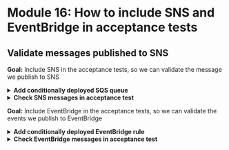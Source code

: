 # Module 16: How to include SNS and EventBridge in acceptance tests

## Validate messages published to SNS

**Goal:** Include SNS in the acceptance tests, so we can validate the message we publish to SNS

<details>
<summary><b>Add conditionally deployed SQS queue</b></summary><p>

1. Open `serverless.yml`.

2. Add the following `Conditions` block under the `resources` section

```yml
Conditions:
  IsE2eTest:
    Fn::Equals:
      - ${self:provider.stage}
      - dev
```

**IMPORTANT**: make sure that this section is aligned with `Resources` and `Outputs`. i.e.

```yml
resources:
  Conditions:
    ...

  Resources:
    ...

  Outputs:
    ...
```

We will use this `IsE2eTest` condition to conditionally deploy infrastructure resources for environments where we'll need to run end-to-end tests (which for now, is just the `dev` stage).

3. Add a SQS queue under `resources.Resources`

```yml
E2eTestQueue:
  Type: AWS::SQS::Queue
  Condition: IsE2eTest
  Properties:
    MessageRetentionPeriod: 60
    VisibilityTimeout: 1
```

Because this SQS queue is marked with the aforementioned `IsE2eTest` condition, it'll only be deployed (for now) when the `${self:provider.stage}` equals `dev`.

Notice that the `MessageRetentionPeriod` is set to 60s. This is because this queue is there primarily to facilitate end-to-end testing and doesn't need to retain messages beyond the duration of these tests. 1 minute is plenty of time for this use case.

Another thing to note is that `VisibilityTimeout` is set to a measely 1 second. Which means, means are available again after 1 second. This is partly necessary because Jest runs each test module in a separate environment, so messages that are picked up by one test would be temporarily hidden from another. Having a short visibility timeout should help with this as we increase the chance that each test would see each message at least once during the test.

4. To allow SNS to send messages to a SQS queue, we need to add a SQS queue policy and give `SQS:SendMessage` permission to the SNS topic.

Add the following to the `resources.Resources` section.

```yml
E2eTestQueuePolicy:
  Type: AWS::SQS::QueuePolicy
  Condition: IsE2eTest
  Properties:
    Queues:
      - !Ref E2eTestQueue
    PolicyDocument:
      Version: "2012-10-17"
      Statement:
        Effect: Allow
        Principal: "*"
        Action: SQS:SendMessage
        Resource: !GetAtt E2eTestQueue.Arn
        Condition:
          ArnEquals:
            aws:SourceArn: !Ref RestaurantNotificationTopic
```

Here you can see that, the `SQS:SendMessage` permission has been granted to the `RestaurantNotificationTopic` topic, and it's able to send messages to just the `E2eTestQueue` queue we configured in the previous step. So we're following security best practice and applying the principle of least privilege.

5. The last step to subscribe a SQS queue to receive messages from a SNS topic is to add an SNS subscription.

Add the following to the `resources.Resources` section.

```yml
E2eTestSnsSubscription:
  Type: AWS::SNS::Subscription
  Condition: IsE2eTest
  Properties:
    Protocol: sqs
    Endpoint: !GetAtt E2eTestQueue.Arn
    RawMessageDelivery: false
    Region: "#{AWS::Region}"
    TopicArn: !Ref RestaurantNotificationTopic
```

One thing that's worth pointing out here, is that `RawMessageDelivery` is set to `false`. This is an important detail.

If `RawMessageDelivery` is `true`, you will get just the message body that you publish to SNS as the SQS message body. For example:

```json
{
  "orderId": "4c67cf1d-9ac0-5dcb-9221-45726b7cbcc7",
  "restaurantName":"Pizza Planet"
}
```

Which is great when you just want to process the message. But it doesn't give us information about where the message came from, which is something that we need for our e2e tests, where we want to verify the right message was published to the right place.

With `RawMessageDelivery` set to `false`, this is what you receive in SQS instead:

```json
{
  "Type": "Notification",
  "MessageId": "8f14c0c1-6956-5fb7-a045-976ede2fe40b",
  "TopicArn": "arn:aws:sns:us-east-1:374852340823:workshop-yancui-dev-RestaurantNotificationTopic-1JUE46554XL3P",
  "Message": "{\"orderId\":\"4c67cf1d-9ac0-5dcb-9221-45726b7cbcc7\",\"restaurantName\":\"Pizza Planet\"}",
  "Timestamp": "2020-08-13T21:48:41.156Z",
  "SignatureVersion": "1",
  "Signature": "...",
  "SigningCertURL": "https://sns.us-east-1.amazonaws.com/...",
  "UnsubscribeURL": "https://sns.us-east-1.amazonaws.com/?Action=Unsubscribe&SubscriptionArn=..."
}
```

From which we're able to identify where the message was sent from.

6. As good house-keeping and to allows us to reference it from the tests. Let's add the SQS queue's name to the stack outputs so it can be captured into our `.env` file.

Add the following to the `resources.Outputs` section.

```yml
E2eTestQueueUrl:
  Condition: IsE2eTest
  Value: !Ref E2eTestQueue
```

Notice that the `IsE2eTest` condition can be used on stack outputs too. If it's omitted here then the stack deployment would fail when the `IsE2etest` condition is false - because the resource `E2eTestQueue` wouldn't exist outside of the `dev` stack, and so this output would reference a non-existent resource.

7. Deploy the project.

`npx sls deploy`

This will provision a SQS queue and subscribe it to the SNS topic.

</p></details>

<details>
<summary><b>Check SNS messages in acceptance test</b></summary><p>

Now that we have added a SQS queue to catch all the messages that are published to SNS, let's integrate it into our acceptance test for the `notify-restaurant` function.

1. First, we need a way to trigger the `notify-restaurant` function in the end-to-end test. We can do this by publishing an event into the EventBridge bus.

Open `tests/steps/when.js`, and add this line to the top of the file

```js
const EventBridge = require('aws-sdk/clients/eventbridge')
```

and then add this method, right above the `viaHandler` method:

```js
const viaEventBridge = async (busName, source, detailType, detail) => {
  const eventBridge = new EventBridge()
  await eventBridge.putEvents({
    Entries: [{
      Source: source,
      DetailType: detailType,
      Detail: JSON.stringify(detail),
      EventBusName: busName
    }]
  }).promise()
}
```

2. Staying in `when.js`, replace `we_invoke_notify_restaurant` method with the following:

```js
const we_invoke_notify_restaurant = async (event) => {
  if (mode === 'handler') {
    await viaHandler(event, 'notify-restaurant')
  } else {
    const busName = process.env.EVENT_BUS_NAME
    await viaEventBridge(busName, event.source, event['detail-type'], event.detail)
  }
}
```

Here, we're using the new `viaEventBridge` method to trigger the deployed `notify-restaurant` function.

Next, we need a way to listen in on the messages that are captured in SQS.

3. Add a new file called `messages.js` under the `tests` folder.

4. Run `npm i --save-dev rxjs` to install RxJs, which has some really nice constructs for doing reactive programming in JavaScript.

5. Open the new `tests/messages.js` file you just added, and paste the following into it:

```js
const SQS = require('aws-sdk/clients/sqs')
const { ReplaySubject } = require("rxjs")
const {take, filter} = require("rxjs/operators")

const messages = new ReplaySubject(100)
const messageIds = new Set()
let pollingLoop

const startListening = () => {
  if (pollingLoop) {
    return
  }

  const sqs = new SQS()
  const queueUrl = process.env.E_2_E_TEST_QUEUE_URL
  const loop = async () => {
    const resp = await sqs.receiveMessage({
      QueueUrl: queueUrl,
      MaxNumberOfMessages: 10,
      WaitTimeSeconds: 20
    }).promise()

    if (!resp.Messages) {
      return await loop()
    }

    resp.Messages.forEach(msg => {
      if (messageIds.has(msg.MessageId)) {
        // seen this message already, ignore
        return
      }

      messageIds.add(msg.MessageId)

      const body = JSON.parse(msg.Body)
      if (body.TopicArn) {
        messages.next({
          sourceType: 'sns',
          source: body.TopicArn,
          message: body.Message
        })
      }
    })

    await loop()
  }

  pollingLoop = loop()
}

const waitForMessage = (sourceType, source, message) => {
  return messages
    .pipe(
        filter(incomingMessage => incomingMessage.sourceType === sourceType),
        filter(incomingMessage => incomingMessage.source === source),
        filter(incomingMessage => incomingMessage.message === message),
        take(1)
    ).toPromise()
}

module.exports = {
  startListening,
  waitForMessage
}
```

RxJs's [ReplaySubject](https://rxjs-dev.firebaseapp.com/api/index/class/ReplaySubject) lets you capture events and then replay them for every new subscriber. We will use it as a message buffer to capture all the messages that are in SQS, and when a test wants to wait for a specific message to arrive, we will replay through all the buffered messages.

When the test calls `startListening` we will use long-polling against SQS to pull in any messages it has:

```js
const resp = await sqs.receiveMessage({
  QueueUrl: queueUrl,
  MaxNumberOfMessages: 10,
  WaitTimeSeconds: 20
}).promise()
```

Because we disabled `RawMessageDelivery` in the SNS subscription, we have the necessary information to work out if a message has come from SNS topic. As you can see below, for each SQS message, we capture the SNS topic ARN as well as the actual message body.

```js
resp.Messages.forEach(msg => {
  const body = JSON.parse(msg.Body)
  if (body.TopicArn) {
    messages.next({
      sourceType: 'sns',
      source: body.TopicArn,
      message: body.Message
    })
  }
})
```

We do this on a loop, which does result in an annoying error message you will see later. It's possible to stop this but you'll have to implement cancellation for Promises ([bluebird](http://bluebirdjs.com/docs/getting-started.html) has a solution for this, if you want to explore this further).

The `waitForMessage` method is interesting in that it'll be called by different tests within a test module, each wanting to check if a different message has been received. This is where `ReplaySubject`'s ability to replay the same messages for every subscriber is crucial.

Also, other tests such as `place-order.tests.js` would also add messages onto the queue when it calls the `place-order` endpoint. Which is why when we wait for a message, we have to be thorough and look for exact messages.

So that's all the set up we need. Let's go and update the `notify-restaurant` function's test.

6. Open `tests/test_cases/notify-restaurant.tests.js` and replace it with the following

```js
const { init } = require('../steps/init')
const when = require('../steps/when')
const AWS = require('aws-sdk')
const chance = require('chance').Chance()
const messages = require('../messages')
console.log = jest.fn()

const mockPutEvents = jest.fn()
const mockPublish = jest.fn()

describe(`When we invoke the notify-restaurant function`, () => {
  const event = {
    source: 'big-mouth',
    'detail-type': 'order_placed',
    detail: {
      orderId: chance.guid(),
      restaurantName: 'Fangtasia'
    }
  }

  beforeAll(async () => {
    await init()

    if (process.env.TEST_MODE === 'handler') {
      AWS.EventBridge.prototype.putEvents = mockPutEvents
      AWS.SNS.prototype.publish = mockPublish

      mockPutEvents.mockReturnValue({
        promise: async () => {}
      })
      mockPublish.mockReturnValue({
        promise: async () => {}
      })
    } else {
      messages.startListening()
    }

    await when.we_invoke_notify_restaurant(event)
  })

  afterAll(() => {
    if (process.env.TEST_MODE === 'handler') {
      mockPutEvents.mockClear()
      mockPublish.mockClear()
    }
  })

  if (process.env.TEST_MODE === 'handler') {
    it(`Should publish message to SNS`, async () => {
      expect(mockPublish).toBeCalledWith({
        Message: expect.stringMatching(`"restaurantName":"Fangtasia"`),
        TopicArn: expect.stringMatching(process.env.restaurant_notification_topic)
      })
    })

    it(`Should publish event to EventBridge`, async () => {
      expect(mockPutEvents).toBeCalledWith({
        Entries: [
          expect.objectContaining({
            Source: 'big-mouth',
            DetailType: 'restaurant_notified',
            Detail: expect.stringContaining(`"restaurantName":"Fangtasia"`),
            EventBusName: expect.stringMatching(process.env.bus_name)
          })
        ]
      })
    })
  } else {
    it(`Should publish message to SNS`, async () => {
      await messages.waitForMessage(
        'sns',
        process.env.RESTAURANT_NOTIFICATION_TOPIC_ARN,
        JSON.stringify(event.detail)
      )
    }, 10000)
  }
})
```

Ok, a lot has changed in this file, let's walk through some of these changes.

In the `beforeAll`, the mocks are only configured when the `TEST_MODE` is `handler` - i.e. when we're running our integration tests by running the Lambda functions locally. **Otherwise, ask the aforementioned `messages` module to start listening for messages in the SQS queue**

```js
if (process.env.TEST_MODE === 'handler') {
  AWS.EventBridge.prototype.putEvents = mockPutEvents
  AWS.SNS.prototype.publish = mockPublish

  mockPutEvents.mockReturnValue({
    promise: async () => {}
  })
  mockPublish.mockReturnValue({
    promise: async () => {}
  })
} else {
  messages.startListening()
}
```

And since we don't have a way to capture EventBridge events yet, we are going to add a single test for now, to check that a message is published to SNS and that it's published to the right SNS topic and has the right payload.

```js
} else {
  it(`Should publish message to SNS`, async () => {
    await messages.waitForMessage(
      'sns',
      process.env.RESTAURANT_NOTIFICATION_TOPIC_ARN,
      JSON.stringify(event.detail)
    )
  }, 10000)
}
```

7. Run the integration test again

`npm run test`

everything should be passing.

```

 PASS  tests/test_cases/notify-restaurant.tests.js
 PASS  tests/test_cases/get-restaurants.tests.js
 PASS  tests/test_cases/get-index.tests.js
 PASS  tests/test_cases/place-order.tests.js
 PASS  tests/test_cases/search-restaurants.tests.js
  ● Console

    console.info
      this is a secret

      at Function.module.exports.handler.middy (functions/search-restaurants.js:24:11)


Test Suites: 5 passed, 5 total
Tests:       7 passed, 7 total
Snapshots:   0 total
Time:        5.194 s
Ran all test suites.
```

8. Now run the acceptance tests

`npm run acceptance`

and now there's a new test for `notify-restaurant` and everything should be passing still

```
 PASS  tests/test_cases/get-restaurants.tests.js
  ● Console

    console.info
      invoking via HTTP GET https://duiukrbz8l.execute-api.us-east-1.amazonaws.com/dev/restaurants

      at viaHttp (tests/steps/when.js:52:11)

 PASS  tests/test_cases/get-index.tests.js
  ● Console

    console.info
      invoking via HTTP GET https://duiukrbz8l.execute-api.us-east-1.amazonaws.com/dev/

      at viaHttp (tests/steps/when.js:52:11)

 PASS  tests/test_cases/notify-restaurant.tests.js

ReferenceError: You are trying to `import` a file after the Jest environment has been torn down.

      at Object.userAgent (node_modules/aws-sdk/lib/util.js:34:43)
      at HttpRequest.setUserAgent (node_modules/aws-sdk/lib/http.js:111:78)
      at new HttpRequest (node_modules/aws-sdk/lib/http.js:104:10)
      at new Request (node_modules/aws-sdk/lib/request.js:328:24)
      at features.constructor.makeRequest (node_modules/aws-sdk/lib/service.js:202:19)
 PASS  tests/test_cases/search-restaurants.tests.js
  ● Console

    console.info
      invoking via HTTP POST https://duiukrbz8l.execute-api.us-east-1.amazonaws.com/dev/restaurants/search

      at viaHttp (tests/steps/when.js:52:11)

 PASS  tests/test_cases/place-order.tests.js
  ● Console

    console.info
      invoking via HTTP POST https://duiukrbz8l.execute-api.us-east-1.amazonaws.com/dev/orders

      at viaHttp (tests/steps/when.js:52:11)

A worker process has failed to exit gracefully and has been force exited. This is likely caused by tests leaking due to improper teardown. Try running with --runInBand --detectOpenHandles to find leaks.

Test Suites: 5 passed, 5 total
Tests:       5 passed, 5 total
Snapshots:   0 total
Time:        4.868 s, estimated 5 s
Ran all test suites.
```

As you can see the tests are passing, but the logs has a `ReferenceError` message. As mentioned earlier, this is due to the `tests/messages.js` module keeps polling SQS even when the test has finished. To address, you need some mechanism to cancel existing promises to stop the loop.

But, at least we are able to assert that the `notify-restaurant` function is actually sending notifications to the restaurant, so that's progress!

We can do more. Let's apply the same technique and check the events we publish to EventBridge as well.

</p></details>

**Goal:** Include EventBridge in the acceptance tests, so we can validate the events we publish to EventBridge

<details>
<summary><b>Add conditionally deployed EventBridge rule</b></summary><p>

To listen in on events going into an EventBridge bus, we need to first create a rule.
Similar to before, let's first add an EventBridge rule that's conditionally deployed when the stage is dev.

1. Add the following to `resources.Resources`:

```yml
E2eTestEventBridgeRule:
  Type: AWS::Events::Rule
  Condition: IsE2eTest
  Properties:
    EventBusName: !Ref EventBus
    EventPattern:
      source: ["big-mouth"]
    State: ENABLED
    Targets:
      - Arn: !GetAtt E2eTestQueue.Arn
        Id: e2eTestQueue
        InputTransformer:
          InputPathsMap:
            source: "$.source"
            detailType: "$.detail-type"
            detail: "$.detail"
          InputTemplate: >
            {
              "event": {
                "source": <source>,
                "detail-type": <detailType>,
                "detail": <detail>
              },
              "eventBusName": "#{EventBus}"
            }
```

As you can see, our rule would match any event where `source` is `big-mouth`, and it send the matched events to the `E2eTestQueue`. But what's this `InputTransformer`?

By Default, EventBridge would forward the matched events as they are. For example, a `restaurant_notified` event would normally look like this:

```json
{
  "version": "0",
  "id": "8520ecf2-f017-aec3-170d-6421916a5cf2",
  "detail-type": "restaurant_notified",
  "source": "big-mouth",
  "account": "374852340823",
  "time": "2020-08-14T01:38:27Z",
  "region": "us-east-1",
  "resources": [],
  "detail": {
    "orderId": "e249e6b2-cabe-5c4f-a5e9-5153cea847fe",
    "restaurantName": "Fangtasia"
  }
}
```

But as discussed previously, this doesn't allow us to capture information about the event bus. Luckily, EventBridge allows you to transform the matched event before sending them on to the target.

It does this in two steps:

Step 1 - use `InputPathsMap` to turn the event above into a property bag of key-value pairs. You can use the `$` symbol to navigate to the attributes you want - e.g. `$.detail`, or `$.detail.orderId`.

In our case, we want to capture the the `source`, `detail-type` and `detail`, which are the information that we sent from our code. And so our configuration below would map the matched event to 3 properties - `source`, `detailType` and `detail`.

```yml
InputPathsMap:
  source: "$.source"
  detailType: "$.detail-type"
  detail: "$.detail"
```

Step 2 - use `InputTemplate` to generate a string (doesn't have to be JSON). This template can reference properties we captured in Step 1 using the syntax `<PROPERTY_NAME>`.

In our case, I want to forward a JSON structure like this to SQS:

```json
{
  "event": {
    "source": "...",
    "detail-type": "...",
    "detail": {
      //...
    }
  },
  "eventBusName": "..."
}
```

Hence why I use the following template:

```yml
InputTemplate: >
  {
    "event": {
      "source": <source>,
      "detail-type": <detailType>,
      "detail": <detail>
    },
    "eventBusName": "#{EventBus}"
  }
```

ps. if you're not familiar with YML, the `>` symbol lets you insert a multi-line string. Read more about YML multi-line strings [here](https://yaml-multiline.info).

ps. if you recall, the `"#{EventBus}"` syntax is from the `serverless-pseudo-parameters` plugin. In this case, it's transformed this into a `Fn::Sub` in the generated CloudFormation stack:

```json
"InputTransformer": {
  "InputPathsMap": {
    "source": "$.source",
    "detailType": "$.detail-type",
    "detail": "$.detail"
  },
  "InputTemplate": {
    "Fn::Sub": "{\n  \"event\": {\n    \"source\": <source>,\n    \"detail-type\": <detailType>,\n    \"detail\": <detail>\n  },\n  \"eventBusName\": \"${EventBus}\"\n}\n"
  }
}
```

And references the `EventBus` resource - in this case, it's equivalent to `!Ref EventBus` but `Fn::Sub` allows you to do it inline. Have a look at `Fn::Sub`'s documentation page [here](https://docs.aws.amazon.com/AWSCloudFormation/latest/UserGuide/intrinsic-function-reference-sub.html) for more details.

Anyhow, with this `InputTransformer` configuration, this is how the events would look like in SQS:

```json
{
  "event": {
    "source": "big-mouth",
    "detail-type": "restaurant_notified",
    "detail": {
      "orderId": "e249e6b2-cabe-5c4f-a5e9-5153cea847fe",
      "restaurantName": "Fangtasia"
    }
  },
  "eventBusName": "order_events_dev"
}
```

2. We also need to give the EventBridge rule the necessary permission to push messages to `E2eTestQueue`. Luckily, we already have a `QueuePolicy` resource already, let's just update that.

Replace the `E2eTestQueuePolicy` resource in `resources.Resources` with the following:

```yml
E2eTestQueuePolicy:
  Type: AWS::SQS::QueuePolicy
  Condition: IsE2eTest
  Properties:
    Queues:
      - !Ref E2eTestQueue
    PolicyDocument:
      Version: "2012-10-17"
      Statement:
        - Effect: Allow
          Principal: "*"
          Action: SQS:SendMessage
          Resource: !GetAtt E2eTestQueue.Arn
          Condition:
            ArnEquals:
              aws:SourceArn: !Ref RestaurantNotificationTopic
        - Effect: Allow
          Principal: "*"
          Action: SQS:SendMessage
          Resource: !GetAtt E2eTestQueue.Arn
          Condition:
            ArnEquals:
              aws:SourceArn: !GetAtt E2eTestEventBridgeRule.Arn
```

Note that `Statement` can take a single item, or an array. So what we did here is to turn it into an array of statements, one to grant `SQS:SendMessage` permision to the `RestaurantNotificationTopic` topic and one for the `E2eTestEventBridgeRule` rule.

3. Redeploy the project

`npx sls deploy`

4. Go to the site, and place a few orders.

5. Go to the SQS console, and find your queue. You can see what messages are in the queue right here in the console.

Click `Send and receive messages`

![](/images/mod16-001.png)

In the following screen, click `Poll for messages`

![](/images/mod16-002.png)

You should see some messages come in. The smaller ones (~390 bytes) are EventBridge messages and the bigger ones (~1.07 kb) are SNS messages.

![](/images/mod16-003.png)

Click on them to see more details.

The SNS messages should look like this:

![](/images/mod16-004.png)

Whereas the EventBridge messages should look like this:

![](/images/mod16-005.png)

Ok, great, the EventBridge messages are captured in SQS, now we can add them to our tests.

</p></details>

<details>
<summary><b>Check EventBridge messages in acceptance test</b></summary><p>

We need to update the `tests/messages.js` module to capture messages from EventBridge too.

1. In `tests/messages.js`, on ln26, replace this block of code

```js
resp.Messages.forEach(msg => {
  if (messageIds.has(msg.MessageId)) {
    // seen this message already, ignore
    return
  }

  messageIds.add(msg.MessageId)

  const body = JSON.parse(msg.Body)
  if (body.TopicArn) {
    messages.next({
      sourceType: 'sns',
      source: body.TopicArn,
      message: body.Message
    })
  }
})
```

with the following:

```js
resp.Messages.forEach(msg => {
  if (messageIds.has(msg.MessageId)) {
    // seen this message already, ignore
    return
  }

  messageIds.add(msg.MessageId)

  const body = JSON.parse(msg.Body)
  if (body.TopicArn) {
    messages.next({
      sourceType: 'sns',
      source: body.TopicArn,
      message: body.Message
    })
  } else if (body.eventBusName) {
    messages.next({
      sourceType: 'eventbridge',
      source: body.eventBusName,
      message: JSON.stringify(body.event)
    })
  }
})
```

2. Go to `tests/test_cases/notify-restaurant.tests.js` and replace the whole file with the following:

```js
const { init } = require('../steps/init')
const when = require('../steps/when')
const chance = require('chance').Chance()
const messages = require('../messages')
console.log = jest.fn()

describe(`When we invoke the notify-restaurant function`, () => {
  const event = {
    source: 'big-mouth',
    'detail-type': 'order_placed',
    detail: {
      orderId: chance.guid(),
      restaurantName: 'Fangtasia'
    }
  }

  beforeAll(async () => {
    await init()
    messages.startListening()
    await when.we_invoke_notify_restaurant(event)
  })

  it(`Should publish message to SNS`, async () => {
    await messages.waitForMessage(
      'sns',
      process.env.RESTAURANT_NOTIFICATION_TOPIC_ARN,
      JSON.stringify(event.detail)
    )
  }, 10000)

  it(`Should publish "restaurant_notified" event to EventBridge`, async () => {
    await messages.waitForMessage(
      'eventbridge',
      process.env.EVENT_BUS_NAME,
      JSON.stringify({
        ...event,
        'detail-type': 'restaurant_notified'
      })
    )
  }, 10000)
})
```

Notice that we've done away with mocks altogether, and now our tests are simpler.

3. Run the integration tests

`npm run test`

and the new tests should pass (but you still see that annoying `ReferenceError` message in the logs)

```
 PASS  tests/test_cases/get-index.tests.js
 PASS  tests/test_cases/get-restaurants.tests.js
 PASS  tests/test_cases/notify-restaurant.tests.js

ReferenceError: You are trying to `import` a file after the Jest environment has been torn down.

      at Object.userAgent (node_modules/aws-sdk/lib/util.js:34:43)
      at HttpRequest.setUserAgent (node_modules/aws-sdk/lib/http.js:111:78)
      at new HttpRequest (node_modules/aws-sdk/lib/http.js:104:10)
      at new Request (node_modules/aws-sdk/lib/request.js:328:24)
      at features.constructor.makeRequest (node_modules/aws-sdk/lib/service.js:202:19)
 PASS  tests/test_cases/place-order.tests.js
 PASS  tests/test_cases/search-restaurants.tests.js
  ● Console

    console.info
      this is a secret

      at Function.module.exports.handler.middy (functions/search-restaurants.js:24:11)

A worker process has failed to exit gracefully and has been force exited. This is likely caused by tests leaking due to improper teardown. Try running with --runInBand --detectOpenHandles to find leaks.

Test Suites: 5 passed, 5 total
Tests:       7 passed, 7 total
Snapshots:   0 total
Time:        5.3 s
Ran all test suites.
```

4. Run the acceptance tests as well.

`npm run acceptance`

and they should be passing too.

```
 PASS  tests/test_cases/get-restaurants.tests.js
  ● Console

    console.info
      invoking via HTTP GET https://duiukrbz8l.execute-api.us-east-1.amazonaws.com/dev/restaurants

      at viaHttp (tests/steps/when.js:52:11)

 PASS  tests/test_cases/get-index.tests.js
  ● Console

    console.info
      invoking via HTTP GET https://duiukrbz8l.execute-api.us-east-1.amazonaws.com/dev/

      at viaHttp (tests/steps/when.js:52:11)

 PASS  tests/test_cases/search-restaurants.tests.js
  ● Console

    console.info
      invoking via HTTP POST https://duiukrbz8l.execute-api.us-east-1.amazonaws.com/dev/restaurants/search

      at viaHttp (tests/steps/when.js:52:11)

 PASS  tests/test_cases/place-order.tests.js
  ● Console

    console.info
      invoking via HTTP POST https://duiukrbz8l.execute-api.us-east-1.amazonaws.com/dev/orders

      at viaHttp (tests/steps/when.js:52:11)

 PASS  tests/test_cases/notify-restaurant.tests.js (5.287 s)

ReferenceError: You are trying to `import` a file after the Jest environment has been torn down.

      at Object.userAgent (node_modules/aws-sdk/lib/util.js:34:43)
      at HttpRequest.setUserAgent (node_modules/aws-sdk/lib/http.js:111:78)
      at new HttpRequest (node_modules/aws-sdk/lib/http.js:104:10)
      at new Request (node_modules/aws-sdk/lib/request.js:328:24)
      at features.constructor.makeRequest (node_modules/aws-sdk/lib/service.js:202:19)
A worker process has failed to exit gracefully and has been force exited. This is likely caused by tests leaking due to improper teardown. Try running with --runInBand --detectOpenHandles to find leaks.

Test Suites: 5 passed, 5 total
Tests:       6 passed, 6 total
Snapshots:   0 total
Time:        6.22 s, estimated 10 s
Ran all test suites.
```

Now let's do the same for the `place-order` function's test as well.

5. Open `tests/test_cases/place-order.tests.js` and replace the file with the following:

```js
const when = require('../steps/when')
const given = require('../steps/given')
const tearDown = require('../steps/tearDown')
const { init } = require('../steps/init')
const messages = require('../messages')
console.log = jest.fn()

describe('Given an authenticated user', () => {
  let user

  beforeAll(async () => {
    await init()
    user = await given.an_authenticated_user()
  })

  afterAll(async () => {
    await tearDown.an_authenticated_user(user)
  })

  describe(`When we invoke the POST /orders endpoint`, () => {
    let resp

    beforeAll(async () => {
      messages.startListening()
      resp = await when.we_invoke_place_order(user, 'Fangtasia')
    })

    it(`Should return 200`, async () => {
      expect(resp.statusCode).toEqual(200)
    })

    it(`Should publish a message to EventBridge bus`, async () => {
      const { orderId } = resp.body

      await messages.waitForMessage(
        'eventbridge',
        process.env.EVENT_BUS_NAME,
        JSON.stringify({
          source: 'big-mouth',
          'detail-type': 'order_placed',
          detail: {
            orderId,
            restaurantName: 'Fangtasia'
          }
        })
      )
    }, 10000)
  })
})
```

Again, no more mocks, we let our function talk to the real EventBridge bus and validate that the message was published correctly.

6. Rerun the integration tests

`npm run test`

7. Rerun the acceptance tests

`npm run acceptance`

And that's it, we are now validating the messages we publish to both SNS and EventBridge!

</p></details>